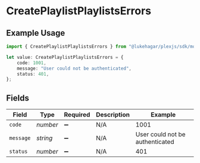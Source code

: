 # CreatePlaylistPlaylistsErrors

## Example Usage

```typescript
import { CreatePlaylistPlaylistsErrors } from "@lukehagar/plexjs/sdk/models/errors";

let value: CreatePlaylistPlaylistsErrors = {
    code: 1001,
    message: "User could not be authenticated",
    status: 401,
};
```

## Fields

| Field                           | Type                            | Required                        | Description                     | Example                         |
| ------------------------------- | ------------------------------- | ------------------------------- | ------------------------------- | ------------------------------- |
| `code`                          | *number*                        | :heavy_minus_sign:              | N/A                             | 1001                            |
| `message`                       | *string*                        | :heavy_minus_sign:              | N/A                             | User could not be authenticated |
| `status`                        | *number*                        | :heavy_minus_sign:              | N/A                             | 401                             |